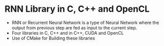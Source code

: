 
# RNN Library in C, C++ and OpenCL
- RNN or Recurrent Neural Network is a type of Neural Network where the output from previous step are fed as input to the current step.
- Four libraries in C, C++ and in C++, CUDA and OpenCL
- Use of CMake for Building these libraries
